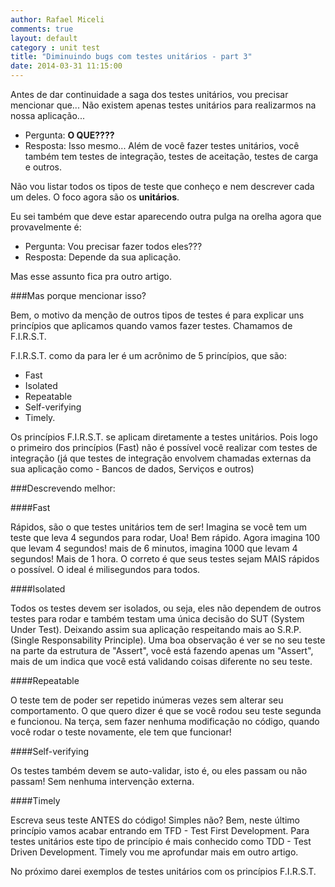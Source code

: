 ```yaml
---
author: Rafael Miceli
comments: true
layout: default
category : unit test
title: "Diminuindo bugs com testes unitários - part 3"
date: 2014-03-31 11:15:00
---
```


Antes de dar continuidade a saga dos testes unitários, vou precisar mencionar que... Não existem apenas testes unitários para realizarmos na nossa aplicação...

 - Pergunta: **O QUE????** 
 - Resposta: Isso mesmo... Além de você fazer testes unitários, você também tem testes de integração, testes de aceitação, testes de carga e outros. 
 
Não vou listar todos os tipos de teste que conheço e nem descrever cada um deles. O foco agora são os **unitários**.

Eu sei também que deve estar aparecendo outra pulga na orelha agora que provavelmente é:
 - Pergunta: Vou precisar fazer todos eles???
 - Resposta: Depende da sua aplicação. 
 
Mas esse assunto fica pra outro artigo.


###Mas porque mencionar isso?

Bem, o motivo da menção de outros tipos de testes é para explicar uns princípios que aplicamos quando vamos fazer testes. Chamamos de F.I.R.S.T.

F.I.R.S.T. como da para ler é um acrônimo de 5 princípios, que são:
 - Fast
 - Isolated
 - Repeatable
 - Self-verifying
 - Timely.

Os princípios F.I.R.S.T. se aplicam diretamente a testes unitários. Pois logo o primeiro dos princípios (Fast) não é possível você realizar com testes de integração (já que testes de integração envolvem chamadas externas da sua aplicação como - Bancos de dados, Serviços e outros)



###Descrevendo melhor:

####Fast

Rápidos, são o que testes unitários tem de ser! Imagina se você tem um teste que leva 4 segundos para rodar, Uoa! Bem rápido. 
Agora imagina 100 que levam 4 segundos! mais de 6 minutos, imagina 1000 que levam 4 segundos! Mais de 1 hora. 
O correto é que seus testes sejam MAIS rápidos o possível. O ideal é milisegundos para todos.

####Isolated

Todos os testes devem ser isolados, ou seja, eles não dependem de outros testes para rodar e também testam uma única decisão do SUT (System Under Test). Deixando assim  sua aplicação respeitando mais ao S.R.P. (Single Responsability Principle). 
Uma boa observação é ver se no seu teste na parte da estrutura de "Assert", você está fazendo apenas um "Assert", mais de um indica que você está validando coisas diferente no seu teste.

####Repeatable

O teste tem de poder ser repetido inúmeras vezes sem alterar seu comportamento. O que quero dizer é que se você rodou seu teste segunda e funcionou. Na terça, sem fazer nenhuma modificação no código, quando você rodar o teste novamente, ele tem que funcionar!  

####Self-verifying

Os testes também devem se auto-validar, isto é, ou eles passam ou não passam! Sem nenhuma intervenção externa.

####Timely

Escreva seus teste ANTES do código! Simples não? Bem, neste último princípio vamos acabar entrando em TFD - Test First Development. Para testes unitários este tipo de princípio é mais conhecido como TDD - Test Driven Development. Timely vou me aprofundar mais em outro artigo.



No próximo darei exemplos de testes unitários com os princípios F.I.R.S.T.
